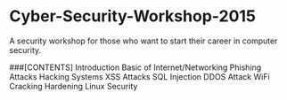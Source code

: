 # Cyber-Security-Workshop-2015
A security workshop for those who want to start their career in computer security.

###[CONTENTS]
Introduction
Basic of Internet/Networking
Phishing Attacks
Hacking Systems
XSS Attacks
SQL Injection
DDOS Attack
WiFi Cracking
Hardening Linux Security
